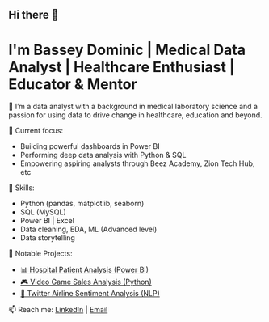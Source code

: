 ## Hi there 👋

# I'm Bassey Dominic | Medical Data Analyst | Healthcare Enthusiast | Educator & Mentor

🔬 I’m a data analyst with a background in medical laboratory science and a passion for using data to drive change in healthcare, education and beyond.

🎯 Current focus:
- Building powerful dashboards in Power BI
- Performing deep data analysis with Python & SQL
- Empowering aspiring analysts through Beez Academy, Zion Tech Hub, etc

🧠 Skills:
- Python (pandas, matplotlib, seaborn)
- SQL (MySQL)
- Power BI | Excel 
- Data cleaning, EDA, ML (Advanced level)
- Data storytelling

📂 Notable Projects:
- [📊 Hospital Patient Analysis (Power BI)](link)
- [🎮 Video Game Sales Analysis (Python)](link)
- [📱 Twitter Airline Sentiment Analysis (NLP)](link)

📫 Reach me: [LinkedIn](www.linkedin.com/in/bassey-edet-85484a233) | [Email](mailto:Basseydominic10@gmail.com)
